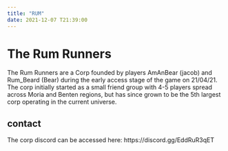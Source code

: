 ```yaml
---
title: "RUM"
date: 2021-12-07 T21:39:00
---
```


# The Rum Runners

<p>
The Rum Runners are a Corp founded by players AmAnBear (jacob) and Rum_Beard (Bear) during the early access stage of the game on 21/04/21. The corp initially started as a small friend group with 4-5 players spread across Moria and Benten regions, but has since grown to be the 5th largest corp operating in the current universe.
</p>

## contact

<p>
The corp discord can be accessed here: https://discord.gg/EddRuR3qET 
</p>